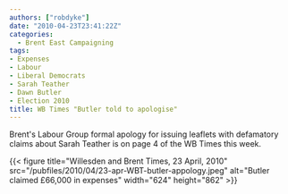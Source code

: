 ```yaml
---
authors: ["robdyke"]
date: "2010-04-23T23:41:22Z"
categories:
  - Brent East Campaigning
tags:
- Expenses
- Labour
- Liberal Democrats
- Sarah Teather
- Dawn Butler
- Election 2010
title: WB Times "Butler told to apologise"
---
```

Brent's Labour Group formal apology for issuing leaflets with defamatory claims about Sarah Teather is on page 4 of the WB Times this week.

{{< figure title="Willesden and Brent Times, 23 April, 2010" src="/pubfiles/2010/04/23-apr-WBT-butler-appology.jpeg" alt="Butler claimed £66,000 in expenses" width="624" height="862" >}}

</div>
